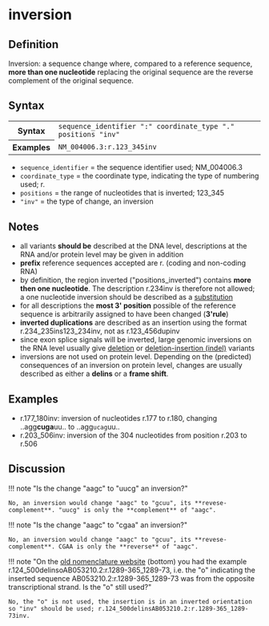 # inversion

## Definition

Inversion: a sequence change where, compared to a reference sequence, **more than one nucleotide** replacing the original sequence are the reverse complement of the original sequence.

## Syntax

<table class="syntax">
  <tr>
    <th>Syntax</th>
    <td><code>sequence_identifier ":" coordinate_type "." positions "inv"</code></td>
  </tr>
  <tr>
    <th>Examples</th>
    <td><code>NM_004006.3:r.123_345inv</code></td>
  </tr>
</table>

- <code>sequence_identifier</code> = the sequence identifier used; NM_004006.3
- <code>coordinate_type</code> = the coordinate type, indicating the type of numbering used; r.
- <code>positions</code> = the range of nucleotides that is inverted; 123_345
- <code>"inv"</code> = the type of change, an inversion

## Notes

- all variants **should be** described at the DNA level, descriptions at the RNA and/or protein level may be given in addition
- **prefix** reference sequences accepted are r. (coding and non-coding RNA)
- by definition, the region inverted ("positions_inverted") contains **more then one nucleotide**. The description r.234inv is therefore not allowed; a one nucleotide inversion should be described as a [substitution](substitution.md)
- for all descriptions the **most 3' position** possible of the reference sequence is arbitrarily assigned to have been changed (**3'rule**)
- **inverted duplications** are described as an insertion using the format r.234_235ins123_234inv, not as r.123_456dupinv
- since exon splice signals will be inverted, large genomic inversions on the RNA level usually give [deletion](deletion.md) or [deletion-insertion (indel)](delins.md) variants
- inversions are not used on protein level. Depending on the (predicted) consequences of an inversion on protein level, changes are usually described as either a **delins** or a **frame shift**.

## Examples

- r.177_180inv: inversion of nucleotides r.177 to r.180, changing ..agg**cuga**uu.. to ..agg<code class="spot1">ucag</code>uu..
- r.203_506inv: inversion of the 304 nucleotides from position r.203 to r.506

## Discussion

!!! note "Is the change "aagc" to "uucg" an inversion?"

    No, an inversion would change "aagc" to "gcuu", its **revese-complement**. "uucg" is only the **complement** of "aagc".

!!! note "Is the change "aagc" to "cgaa" an inversion?"

    No, an inversion would change "aagc" to "gcuu", its **revese-complement**. CGAA is only the **reverse** of "aagc".

!!! note "On the [old nomenclature website](http://www.HGVS.org/mutnomen/examplesRNA.html) (bottom) you had the example r.124_500delinsoAB053210.2:r.1289-365_1289-73, i.e. the "o" indicating the inserted sequence AB053210.2:r.1289-365_1289-73 was from the opposite transcriptional strand. Is the "o" still used?"

    No, the "o" is not used, the insertion is in an inverted orientation so "inv" should be used; r.124_500delinsAB053210.2:r.1289-365_1289-73inv.
